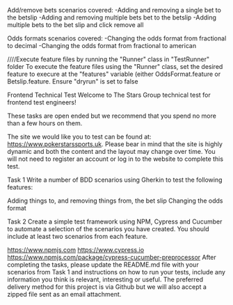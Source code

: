 Add/remove bets scenarios covered:
-Adding and removing a single bet to the betslip
-Adding and removing multiple bets bet to the betslip
-Adding multiple bets to the bet slip and click remove all

Odds formats scenarios covered:
-Changing the odds format from fractional to decimal
-Changing the odds format from fractional to american

////Execute feature files by running the "Runner" class in "TestRunner" folder
To execute the feature files using the "Runner" class, set the desired feature to execure at the "features" variable (either OddsFormat.feature or Betslip.feature.
Ensure "dryrun" is set to false


Frontend Technical Test
Welcome to The Stars Group technical test for frontend test engineers!

These tasks are open ended but we recommend that you spend no more than a few hours on them.

The site we would like you to test can be found at: https://www.pokerstarssports.uk. Please bear in mind that the site is highly dynamic and both the content and the layout may change over time. You will not need to register an account or log in to the website to complete this test.

Task 1
Write a number of BDD scenarios using Gherkin to test the following features:

Adding things to, and removing things from, the bet slip
Changing the odds format

Task 2
Create a simple test framework using NPM, Cypress and Cucumber to automate a selection of the scenarios you have created. You should include at least two scenarios from each feature.

https://www.npmjs.com
https://www.cypress.io
https://www.npmjs.com/package/cypress-cucumber-preprocessor
After completing the tasks, please update the README.md file with your scenarios from Task 1 and instructions on how to run your tests, include any information you think is relevant, interesting or useful. The preferred delivery method for this project is via Github but we will also accept a zipped file sent as an email attachment.
